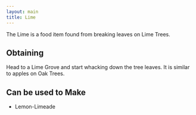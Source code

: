 ```yaml
---
layout: main
title: Lime
---
```


The Lime is a food item found from breaking leaves on Lime Trees.

## Obtaining

Head to a Lime Grove and start whacking down the tree leaves. It is similar to apples on Oak Trees.

## Can be used to Make

- Lemon-Limeade
